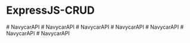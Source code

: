 # ExpressJS-CRUD
#   N a v y c a r A P I  
 #   N a v y c a r A P I  
 #   N a v y c a r A P I  
 #   N a v y c a r A P I  
 # NavycarAPI
#   N a v y c a r A P I  
 #   N a v y c a r A P I  
 